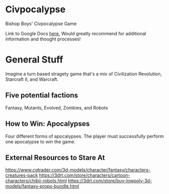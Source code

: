 # Civpocalypse
Bishop Boys' Civpocalypse Game

Link to Google Docs <a href="https://docs.google.com/document/d/1Ahguo55UAO-L2iUj7KMUyHHKwPPzQT1xr0dbr_G1cKg/edit?usp=sharing" target="_blank">here.</a> Would greatly recommend for additional information and thought processes!

# General Stuff

Imagine a turn based stragety game that's a mix of Civilization Revolution, Starcraft II, and Warcraft.

## Five potential factions
Fantasy, Mutants, Evolved, Zombies, and Robots

## How to Win: Apocalypses
Four different forms of apocalypses. The player must successfully perform one apocalypse to win the game.

## External Resources to Stare At
https://www.cgtrader.com/3d-models/character/fantasy/characters-creatures-pack
https://3drt.com/store/characters/cartoon-characters/chibii-robots.html
https://3drt.com/store/buy-lowpoly-3d-models/fantasy-props-bundle.html
